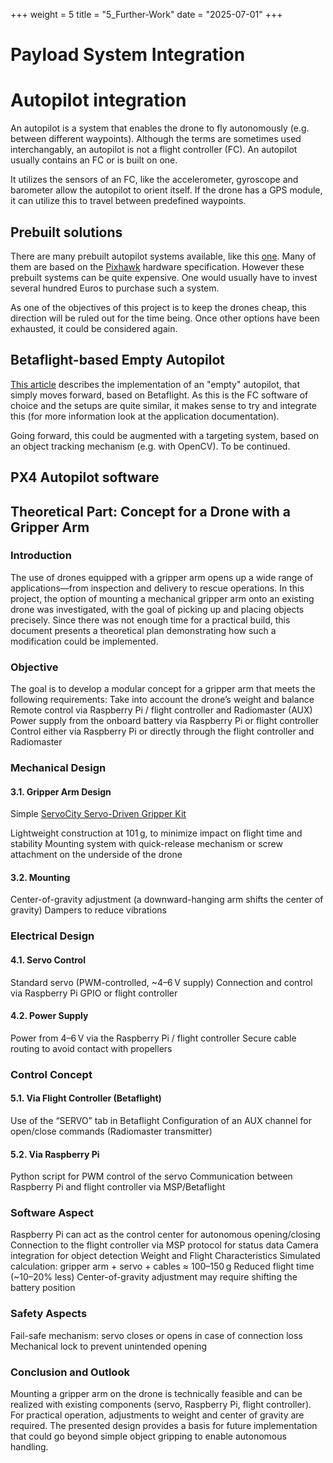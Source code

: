 +++
weight = 5
title = "5_Further-Work" 
date = "2025-07-01"
+++

# Payload System Integration

# Autopilot integration
An autopilot is a system that enables the drone to fly autonomously (e.g. between different waypoints). 
Although the terms are sometimes used interchangably, an autopilot is not a flight controller (FC). An autopilot usually contains an FC or is built on one. 

It utilizes the sensors of an FC, like the accelerometer, gyroscope and barometer allow the autopilot to orient itself. 
If the drone has a GPS module, it can utilize this to travel between predefined waypoints. 

## Prebuilt solutions

There are many prebuilt autopilot systems available, like this [one](https://www.getfpv.com/electronics/autopilot-systems/holybro-pixhawk-6x-pro-fc-standard-set-w-pm02d-hv.html). 
Many of them are based on the [Pixhawk](https://github.com/pixhawk/Pixhawk-Standards) hardware specification. 
However these prebuilt systems can be quite expensive. One would usually have to invest several hundred Euros to purchase such a system. 

As one of the objectives of this project is to keep the drones cheap, this direction will be ruled out for the time being. 
Once other options have been exhausted, it could be considered again.

## Betaflight-based Empty Autopilot
[This article](https://medium.com/illumination/fpv-autonomous-operation-with-betaflight-and-raspberry-pi-0caeb4b3ca69) describes the implementation of an "empty" autopilot, that simply moves forward, based on Betaflight. 
As this is the FC software of choice and the setups are quite similar, it makes sense to try and integrate this (for more information look at the application documentation).

Going forward, this could be augmented with a targeting system, based on an object tracking mechanism (e.g. with OpenCV). To be continued.

## PX4 Autopilot software

## Theoretical Part: Concept for a Drone with a Gripper Arm

### Introduction
The use of drones equipped with a gripper arm opens up a wide range of applications—from inspection and delivery to rescue operations. In this project, the option of mounting a mechanical gripper arm onto an existing drone was investigated, with the goal of picking up and placing objects precisely.
Since there was not enough time for a practical build, this document presents a theoretical plan demonstrating how such a modification could be implemented.

### Objective
The goal is to develop a modular concept for a gripper arm that meets the following requirements:
Take into account the drone’s weight and balance
Remote control via Raspberry Pi / flight controller and Radiomaster (AUX)
Power supply from the onboard battery via Raspberry Pi or flight controller
Control either via Raspberry Pi or directly through the flight controller and Radiomaster

### Mechanical Design
#### 3.1. Gripper Arm Design

Simple [ServoCity Servo-Driven Gripper Kit](https://eu.robotshop.com/products/servocity-servo-driven-gripper-kit-servo-included/)

Lightweight construction at 101 g, to minimize impact on flight time and stability
Mounting system with quick-release mechanism or screw attachment on the underside of the drone

#### 3.2. Mounting

Center-of-gravity adjustment (a downward-hanging arm shifts the center of gravity)
Dampers to reduce vibrations

### Electrical Design

#### 4.1. Servo Control

Standard servo (PWM-controlled, ~4–6 V supply)
Connection and control via Raspberry Pi GPIO or flight controller

#### 4.2. Power Supply

Power from 4–6 V via the Raspberry Pi / flight controller
Secure cable routing to avoid contact with propellers

### Control Concept
#### 5.1. Via Flight Controller (Betaflight)

Use of the “SERVO” tab in Betaflight
Configuration of an AUX channel for open/close commands (Radiomaster transmitter)

#### 5.2. Via Raspberry Pi

Python script for PWM control of the servo
Communication between Raspberry Pi and flight controller via MSP/Betaflight

### Software Aspect

Raspberry Pi can act as the control center for autonomous opening/closing
Connection to the flight controller via MSP protocol for status data
Camera integration for object detection
Weight and Flight Characteristics
Simulated calculation: gripper arm + servo + cables ≈ 100–150 g
Reduced flight time (~10–20% less)
Center-of-gravity adjustment may require shifting the battery position

### Safety Aspects

Fail-safe mechanism: servo closes or opens in case of connection loss
Mechanical lock to prevent unintended opening

### Conclusion and Outlook
Mounting a gripper arm on the drone is technically feasible and can be realized with existing components (servo, Raspberry Pi, flight controller). For practical operation, adjustments to weight and center of gravity are required. The presented design provides a basis for future implementation that could go beyond simple object gripping to enable autonomous handling.
